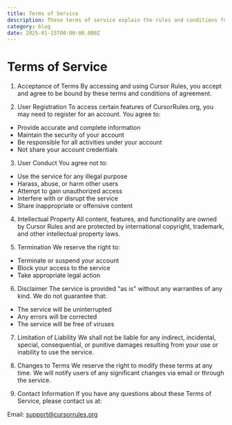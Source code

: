 ```yaml
---
title: Terms of Service
description: These terms of service explain the rules and conditions for using our services.
category: blog
date: 2025-01-15T00:00:00.000Z
---
```



# Terms of Service

1. Acceptance of Terms
By accessing and using Cursor Rules, you accept and agree to be bound by these terms and conditions of agreement.

2. User Registration
To access certain features of CursorRules.org, you may need to register for an account. You agree to:

- Provide accurate and complete information
- Maintain the security of your account
- Be responsible for all activities under your account
- Not share your account credentials

3. User Conduct
You agree not to:

- Use the service for any illegal purpose
- Harass, abuse, or harm other users
- Attempt to gain unauthorized access
- Interfere with or disrupt the service
- Share inappropriate or offensive content

4. Intellectual Property
All content, features, and functionality are owned by Cursor Rules and are protected by international copyright, trademark, and other intellectual property laws.

5. Termination
We reserve the right to:

- Terminate or suspend your account
- Block your access to the service
- Take appropriate legal action

6. Disclaimer
The service is provided "as is" without any warranties of any kind. We do not guarantee that:

- The service will be uninterrupted
- Any errors will be corrected
- The service will be free of viruses

7. Limitation of Liability
We shall not be liable for any indirect, incidental, special, consequential, or punitive damages resulting from your use or inability to use the service.

8. Changes to Terms
We reserve the right to modify these terms at any time. We will notify users of any significant changes via email or through the service.

9. Contact Information
If you have any questions about these Terms of Service, please contact us at:

Email: support@cursorrules.org
